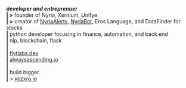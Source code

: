 <p>
  <b><i>developer and entreprenuer</i></b><br>
  <b>| ></b> founder of Nyria, Xernium, Unifye<br>
  <b>| ></b> creator of <a href='https://twitter.com/nyriaalerts'>NyriaAlerts</a>, <a href='https://twitter.com/botnyria'>NyriaBot</a>, <a href'/Eros'>Eros Language</a>, and DataFinder for stocks<br>
<b>|</b> python developer focusing in finance, automation, and back end<br>
<b>|</b> nlp, blockchain, flask<br>
<b>|</b> <br>
  <b>|</b> <a href='https://www.flytlabs.dev'>flytlabs.dev</a><br>
<b>|</b> <a href='https://www.alwaysascending.io'>alwaysascending.io</a><br>
<b>|</b> <br>
<b>|</b> build bigger.<br>
  <b>|</b> > <a href='https://www.xozxro.io'>xozxro.io</a><br>
</p>
